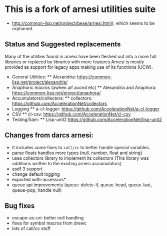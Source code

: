 # This is a fork of arnesi utilities suite

 * http://common-lisp.net/project/bese/arnesi.html), which seems to be orphaned.

## Status and Suggested replacements

Many of the utilities found in arnesi have been fleshed out into a more full
libraries or replaced by libraries with more features  Arnesi is mostly provided
as support for legacy apps making use of its functions (UCW).

 * General Utilities:
 ** Alexandria: https://common-lisp.net/project/alexandria/
 * Anaphoric macros (awhen aif acond etc)
 ** Alexandria and Anaphora: https://common-lisp.net/project/anaphora/
 * Accumulators/collectors:
 ** collectors: https://github.com/AccelerationNet/collectors
 * Logging
 ** a-cl-logger: https://github.com/AccelerationNet/a-cl-logger
 * CSV
 ** cl-csv: https://github.com/AccelerationNet/cl-csv
 * Testing/5am:
 ** Lisp-unit2 https://github.com/AccelerationNet/lisp-unit2

## Changes from darcs arnesi:

 * It includes some fixes to ```call/cc``` to better handle special variables.
 * parse floats handles more types (null, number, float and string)
 * uses collectors library to implement its collectors (This library was
   additions written to the existing arnesi accumulators)
 * asdf 3 support
 * change default logging
 * exported with-accessors*
 * queue api improvements (queue-delete-if, queue-head,
   queue-last, queue-pop, handle null)


## Bug fixes

 * escape-as-uri: better null handling
 * fixes for symbol macros from drewc
 * lots of call/cc stuff
